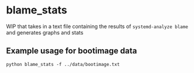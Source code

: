 # blame_stats
WIP that takes in a text file containing the results of `systemd-analyze blame` and generates graphs and stats

## Example usage for bootimage data
`python blame_stats -f ../data/bootimage.txt`